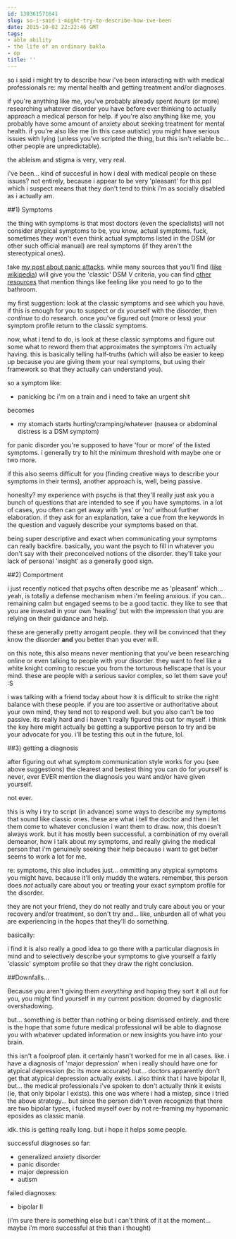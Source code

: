 ```yaml
---
id: 130361571641
slug: so-i-said-i-might-try-to-describe-how-ive-been
date: 2015-10-02 22:22:46 GMT
tags:
- able ability
- the life of an ordinary bakla
- op
title: ''
---
```

so i said i might try to describe how i've been interacting with with medical professionals re: my mental health and getting treatment and/or diagnoses.

if you're anything like me, you've probably already spent _hours_ (or more) researching whatever disorder you have before ever thinking to actually approach a medical person for help. if you're also anything like me, you probably have some amount of anxiety about seeking treatment for mental health. if you're also like me (in this case autistic) you might have serious issues with lying (unless you've scripted the thing, but this isn't reliable bc... other people are unpredictable).

the ableism and stigma is very, very real.

i've been... kind of succesful in how i deal with medical people on these issues? not entirely, because i appear to be very 'pleasant' for this ppl which i suspect means that they don't tend to think i'm as socially disabled as i actually am.

##1) Symptoms

the thing with symptoms is that most doctors (even the specialists) will not consider atypical symptoms to be, you know, actual symptoms. fuck, sometimes they won't even think actual symptoms listed in the DSM (or other such official manual) are real symptoms (if they aren't the stereotypical ones).

take [my post about panic attacks][1]. while many sources that you'll find ([like wikipedia][2]) will give you the 'classic' DSM V criteria, you can find [other resources][3] that mention things like feeling like you need to go to the bathroom.

my first suggestion: look at the classic symptoms and see which you have. if this is enough for you to suspect or dx yourself with the disorder, then _continue_ to do research. once you've figured out (more or less) your symptom profile return to the classic symptoms.

now, what i tend to do, is look at these classic symptoms and figure out some what to reword them that approximates the symptoms i'm actually having. this is basically telling half-truths (which will also be easier to keep up because you are giving them your real symptoms, but using their framework so that they actually can understand you).

so a symptom like: 

- panicking bc i'm on a train and i need to take an urgent shit

becomes

- my stomach starts hurting/cramping/whatever (nausea or abdominal distress is a DSM symptom)

for panic disorder you're supposed to have 'four or more' of the listed symptoms. i generally try to hit the minimum threshold with maybe one or two more. 

if this also seems difficult for you (finding creative ways to describe your symptoms in their terms), another approach is, well, being passive.

honeslty? my experience with psychs is that they'll really just ask you a bunch of questions that are intended to see if you have symptoms. in a lot of cases, you often can get away with 'yes' or 'no' without further elaboration. if they ask for an explanation, take a cue from the keywords in the question and vaguely describe your symptoms based on that. 

being super descriptive and exact when communicating your symptoms can really backfire. basically, you want the psych to fill in whatever you don't say with their preconceived notions of the disorder. they'll take your lack of personal 'insight' as a generally good sign.

##2) Comportment

i just recently noticed that psychs often describe me as 'pleasant' which... yeah, is totally a defense mechanism when i'm feeling anxious. if you can... remaining calm but engaged seems to be a good tactic. they like to see that you are invested in your own 'healing' but with the impression that you are relying on their guidance and help.

these are generally pretty arrogant people. they will be convinced that they know the disorder **and** you better than you ever will.

on this note, this also means never mentioning that you've been researching online or even talking to people with your disorder. they want to feel like a white knight coming to rescue you from the torturous hellscape that is your mind. these are people with a serious savior complex, so let them save you! :S

i was talking with a friend today about how it is difficult to strike the right balance with these people. if you are too assertive or authoritative about your own mind, they tend not to respond well. but you also can't be too passive. its really hard and i haven't really figured this out for myself. i think the key here might actually be getting a supportive person to try and be your advocate for you. i'll be testing this out in the future, lol.

##3) getting a diagnosis

after figuring out what symptom communication style works for you (see above suggestions) the clearest and bestest thing you can do for yourself is never, ever EVER mention the diagnosis you want and/or have given yourself.

not ever.

this is why i try to script (in advance) some ways to describe my symptoms that sound like classic ones. these are what i tell the doctor and then i let them come to whatever conclusion i want them to draw. 
now, this doesn't always work. but it has mostly been successful. a combination of my overall demeanor, how i talk about my symptoms, and really giving the medical person that i'm genuinely seeking their help because i want to get better seems to work a lot for me. 

re: symptoms, this also includes just... ommitting any atypical symptoms you might have. because it'll only muddy the waters. remember, this person does _not_ actually care about you or treating your exact symptom profile for the disorder. 

they are not your friend, they do not really and truly care about you or your recovery and/or treatment, so don't try and... like, unburden all of what you are experiencing in the hopes that they'll do something. 

basically:

i find it is also really a good idea to go there with a particular diagnosis in mind and to selectively describe your symptoms to give yourself a fairly 'classic' symptom profile so that they draw the right conclusion.

##Downfalls...

Because you aren't giving them _everything_ and hoping they sort it all out for you, you might find yourself in my current position: doomed by diagnostic overshadowing.

but... something is better than nothing or being dismissed entirely. and there is the hope that some future medical professional will be able to diagnose you with whatever updated information or new insights you have into your brain.

this isn't a foolproof plan. it certainly hasn't worked for me in all cases. like. i have a diagnosis of 'major depression' when i really should have one for atypical depression (bc its more accurate) but... doctors apparently don't get that atypical depression actually exists. i also think that i have bipolar II, but... the medical professionals i've spoken to don't actually think it exists (ie, that only bipolar I exists). this one was where i had a mistep, since i tried the above strategy... but since the person didn't even recognize that there are two bipolar types, i fucked myself over by not re-framing my hypomanic eposides as classic mania.

idk. this is getting really long. but i hope it helps some people. 

successful diagnoses so far:

- generalized anxiety disorder
- panic disorder
- major depression
- autism

failed diagnoses:

- bipolar II

(i'm sure there is something else but i can't think of it at the moment... maybe i'm more successful at this than i thought)

[1]: http://mxb.ca/post/130276897002/on-panic-attacks

[2]: https://en.wikipedia.org/wiki/Panic_attack#Diagnosis

[3]: http://www.calmclinic.com/panic/symptoms